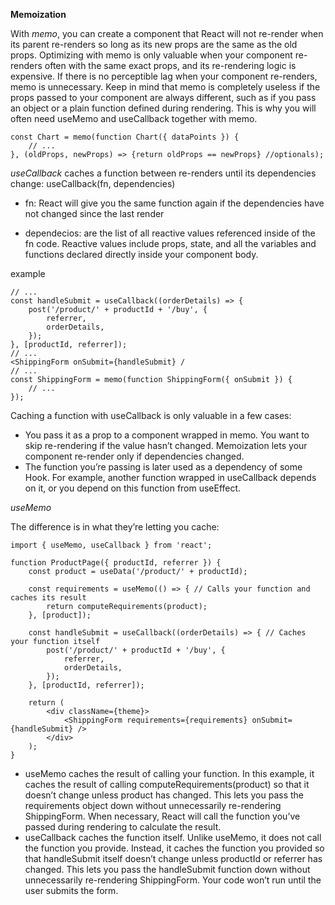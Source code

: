 
**Memoization**

With *memo*, you can create a component that React will not re-render when its parent re-renders so long as its new props are the same as the old props. Optimizing with memo  is only valuable when your component re-renders often with the same exact props, and its re-rendering logic is expensive. If there is no perceptible lag when your component re-renders, memo is unnecessary. Keep in mind that memo is completely useless if the props passed to your component are always different, such as if you pass an object or a plain function defined during rendering. This is why you will often need useMemo and useCallback together with memo.

    const Chart = memo(function Chart({ dataPoints }) {
        // ...
    }, (oldProps, newProps) => {return oldProps == newProps} //optionals);


*useCallback* caches a function between re-renders until its dependencies change: useCallback(fn, dependencies)

- fn: React will give you the same function again if the dependencies have not changed since the last render

- dependecios: are the list of all reactive values referenced inside of the fn code. Reactive values include props, state, and all the variables and functions declared directly inside your component body.

example

    // ...
    const handleSubmit = useCallback((orderDetails) => {
        post('/product/' + productId + '/buy', {
            referrer,
            orderDetails,
        });
    }, [productId, referrer]);
    // ...
    <ShippingForm onSubmit={handleSubmit} /
    // ...
    const ShippingForm = memo(function ShippingForm({ onSubmit }) {
        // ...
    });

Caching a function with useCallback  is only valuable in a few cases:

- You pass it as a prop to a component wrapped in memo. You want to skip re-rendering if the value hasn’t changed. Memoization lets your component re-render only if dependencies changed.
- The function you’re passing is later used as a dependency of some Hook. For example, another function wrapped in useCallback depends on it, or you depend on this function from useEffect.


*useMemo* 


The difference is in what they’re letting you cache:


    import { useMemo, useCallback } from 'react';

    function ProductPage({ productId, referrer }) {
        const product = useData('/product/' + productId);

        const requirements = useMemo(() => { // Calls your function and caches its result
            return computeRequirements(product);
        }, [product]);

        const handleSubmit = useCallback((orderDetails) => { // Caches your function itself
            post('/product/' + productId + '/buy', {
                referrer,
                orderDetails,
            });
        }, [productId, referrer]);

        return (
            <div className={theme}>
                <ShippingForm requirements={requirements} onSubmit={handleSubmit} />
            </div>
        );
    }

- useMemo caches the result of calling your function. In this example, it caches the result of calling computeRequirements(product) so that it doesn’t change unless product has changed. This lets you pass the requirements object down without unnecessarily re-rendering ShippingForm. When necessary, React will call the function you’ve passed during rendering to calculate the result.
- useCallback caches the function itself. Unlike useMemo, it does not call the function you provide. Instead, it caches the function you provided so that handleSubmit itself doesn’t change unless productId or referrer has changed. This lets you pass the handleSubmit function down without unnecessarily re-rendering ShippingForm. Your code won’t run until the user submits the form.